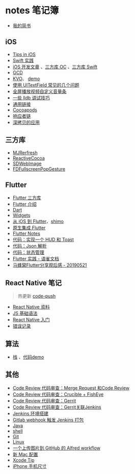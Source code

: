 # notes 笔记簿 

+ [我的简书](https://www.jianshu.com/u/f75be2cdebe5)

## iOS 

+ [Tips in iOS](docs/ios/tips_in_ios.md)
+ [Swift 实践](https://www.yuque.com/docs/share/fdcd7dcb-aaf3-4a43-8e6d-f16f64dfa210?#)
+ [iOS 开发文章](docs/ios/articles.md) 、[三方库 OC](docs/ios/third_party_library_OC.md) 、[三方库 Swift](docs/ios/third_party_library_Swift.md)
+ [GCD](docs/ios/gcd.md)
+ [KVO](./docs/ios/kvo_ios.md)、 [demo](./code/UcarShareDemo/)
+ [使用 UITextField 常见的几个问题](docs/ios/uitextfield_problems.md)
+ [全屏播放视频自定义音量条](docs/ios/ucar_volume.md)
+ [一些 lldb 调试技巧](docs/ios/lldb.md)
+ [通用链接](docs/ios/universal_links.md)
+ [Cocoapods](docs/ios/cocoapods.md)
+ [响应者链](docs/ios/responderchain.md)
+ [深拷贝的应用](docs/ios/deep_copy.md)

## 三方库
+ [MJRerfresh](./docs/ios/mjrefresh.md)
+ [ReactiveCocoa](./docs/ios/rac.md) 
+ [SDWebImage](docs/ios/SDWebImage.md)
+ [FDFullscreenPopGesture](docs/ios/FDFullscreenPopGesture.md)

## Flutter
+ [Flutter 三方库](./docs/flutter/flutter_vender.md)
+ [Flutter 介绍](docs/flutter/flutter_intro.md)
+ [Dart](docs/flutter/dart.md)
+ [Widgets](docs/flutter/widget.md)
+ [从 iOS 到 Flutter](docs/flutter/from_ios_to_flutter.md)、[shimo](https://shimo.im/docs/xqy3YkHg9X9RPVDq/)
+ [原生集成 Flutter](docs/flutter/add_flutter_to_native.md)
+ [Flutter Notes](docs/flutter/flutter_notes.md)
+ [代码：实现一个 HUD 和 Toast](docs/flutter/flutter_progresshud_toast.md)
+ [代码：Json 解析](docs/flutter/json_parsing_in_flutter.md)
+ [代码：状态管理](docs/flutter/state_manage_in_flutter.md)
+ [Flutter 实践 - 语雀文档](https://www.yuque.com/docs/share/6b275965-74d5-41b4-8879-8d39ffa1622e?)
+ [马蜂窝Flutter分享观后感 - 20190521](https://shimo.im/slides/mqu8dFUTkpAPRuwT/) 

## React Native 笔记 

> 热更新 [code-push](https://github.com/microsoft/react-native-code-push)

- [React Native 资料](./rn/rn_blogs.md)
- [JS 基础语法](./rn/js_lang.md)
- [React Native 入门](./rn/rn_0_start.md)
- [错误记录](./rn/rn_error.md)

## 算法  
+ [栈](docs/algorithm/stack.md) 、[代码demo](https://github.com/AllenSWB/notes/tree/master/code/StackDemo)

## 其他
+ [Code Review 代码审查：Merge Request 和Code Review](docs/CITools/mergerequest.md)
+ [Code Review 代码审查：Crucible + FishEye](docs/CITools/Crucible.md)
+ [Code Review 代码审查：Gerrit](docs/CITools/gerritinstall.md)
+ [Code Review 代码审查：Gerrit关联Jenkins](docs/CITools/Gerrit%20+%20Jenkins.md)
+ [Jenkins 环境搭建](docs/CITools/Jenkins%E7%8E%AF%E5%A2%83%E6%90%AD%E5%BB%BA.md)
+ [Gitlab webhook 触发 Jenkins 打包](docs/CITools/Gitlab_webhook.md)
+ [Java](docs/java_basic.md)
+ [shell](docs/shell.md)
+ [Git](docs/git.md)
+ [Linux](./docs/linux.md)
+ [一个上传图片到 GitHub 的 Alfred workflow](docs/applescript.md)
+ [新 Mac 配置](./docs/mac.md)
+ [Xcode Tip](./docs/ios/xcode_tip.md)
+ [iPhone 手机尺寸](docs/ios/ios_design.md) 